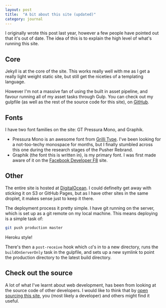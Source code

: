 ```yaml
---
layout: post
title:  "A bit about this site (updated)"
category: journal
---
```


I originally wrote this post last year, however a few people have pointed out that it's out of date. The idea of this is to explain the high level of what's running this site.

## Core

Jekyll is at the core of the site. This works really well with me  as I get a really light weight static site, but still get the niceties of a templating language.

However I'm not a massive fan of using the built in asset pipeline, and favour running all of my asset tasks through Gulp. You can check out my gulpfile (as well as the rest of the source code for this site), on [GitHub](https://github.com/alexpate/alexpate.uk/blob/master/gulpfile.js).

## Fonts

I have two font families on the site: GT Pressura Mono, and Graphik.

- Pressura Mono is an awesome font from [Grilli Type](https://www.grillitype.com/typefaces/gt-pressura). I've been looking for a not-too-techy monospace for months, but I finally stumbled across this one during the research stages of the Pusher Rebrand.
- Graphik (the font this is written in), is my primary font. I was first made aware of it on the [Facebook Developer F8](https://www.fbf8.com/) site.

## Other

The entire site is hosted at [DigitalOcean](https://m.do.co/c/ab7c3d0a9c23). I could definelty get away with sticking it on S3 or GitHub Pages, but as I have other sites in the same droplet, it makes sense just to keep it there.

The deployment process it pretty simple. I have git running on the server, which is set up as a git remote on my local machine. This means deploying is a simple task of:

```bash
git push production master
````

Heroku style!

There's then a `post-receive` hook which `cd`'s in to a new directory, runs the `buildOnServerOnly` task in the gulpfile, and sets up a new symlink to point the production directory to the latest build directory.

## Check out the source

A lot of what I've learnt about web development, has been from looking at the source code of other developers. I would like to think that by [open sourcing this site](https://github.com/alexpate/alexpate.uk), you (most likely a developer) and others might find it useful.

